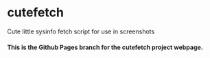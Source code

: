 # cutefetch
Cute little sysinfo fetch script for use in screenshots

#### This is the Github Pages branch for the cutefetch project webpage.
